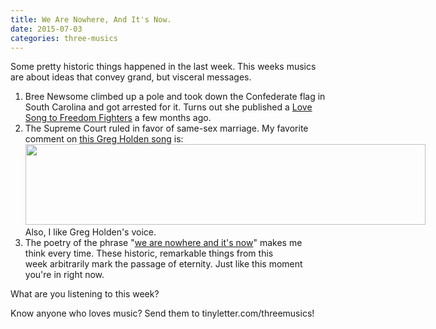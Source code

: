 ```yaml
---
title: We Are Nowhere, And It's Now.
date: 2015-07-03
categories: three-musics
---
```


Some pretty historic things happened in the last week. This weeks musics are about ideas that convey grand, but visceral messages.

1. Bree Newsome climbed up a pole and took down the Confederate flag in South Carolina and got arrested for it. Turns out she published a <a href="https://soundcloud.com/breenewsome/staystrong">Love Song to Freedom Fighters</a> a few months ago.
1. The Supreme Court ruled in favor of same-sex marriage. My favorite comment on <a href="https://www.youtube.com/watch?v=NDXo9Fra5ew">this Greg Holden song</a> is: <a href="https://www.youtube.com/watch?v=NDXo9Fra5ew" target="_blank"><img class="tl-email-image" data-id="286445" height="129" src="https://gallery.tinyletterapp.com/2b9ddbe5bcd443ed550266ef508a378df7927a70/images/7b5c6c0d-694f-403c-b1d4-081d016f8a2d.png" style="width: 640px; max-width: 640px;" width="640"></a> Also, I like Greg Holden's voice.
1. The poetry of the phrase "<a href="https://www.youtube.com/watch?v=iZc2ylAwRf8">we are nowhere and it's now</a>" makes me think every time. These historic, remarkable things from this week arbitrarily mark the passage of eternity. Just like this moment you're in right now.

What are you listening to this week?

Know anyone who loves music? Send them to tinyletter.com/threemusics!
